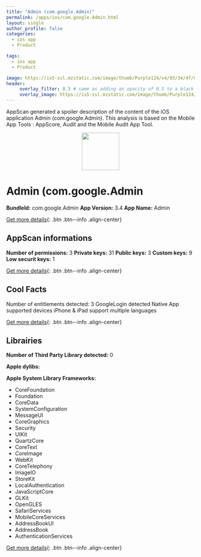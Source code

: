 ```yaml
---
title: "Admin (com.google.Admin)"
permalink: /apps/ios/com.google.Admin.html
layout: single
author_profile: false
categories: 
  - ios app 
  - Product 

tags: 
  - ios app 
  - Product 

image: https://is5-ssl.mzstatic.com/image/thumb/Purple124/v4/93/34/4f/93344f01-3b7a-2a95-33d3-ddc7bb33b826/contsched.lbhwrycd.png/512x512bb.jpg
header: 
     overlay_filter: 0.5 # same as adding an opacity of 0.5 to a black background
     overlay_image: https://is5-ssl.mzstatic.com/image/thumb/Purple124/v4/93/34/4f/93344f01-3b7a-2a95-33d3-ddc7bb33b826/contsched.lbhwrycd.png/512x512bb.jpg
---
```

AppScan generated a spoiler description of the content of the iOS application Admin (com.google.Admin). This analysis is based on the Mobile App Tools : AppScore, Audit and the Mobile Audit App Tool.

  
  
<div style="text-align: center;"><img src="https://is5-ssl.mzstatic.com/image/thumb/Purple124/v4/93/34/4f/93344f01-3b7a-2a95-33d3-ddc7bb33b826/contsched.lbhwrycd.png/512x512bb.jpg" width="100" height="100"></div>  
  
# Admin (com.google.Admin

**BundleId:** com.google.Admin
**App Version:** 3.4
**App Name:** Admin


[Get more details](/pricing.html){: .btn .btn--info .align-center}  
  
## AppScan informations 

**Number of permissions:** 3
**Private keys:** 31
**Public keys:** 3
**Custom keys:** 9
**Low securit keys:** 1
  
[Get more details](/pricing.html){: .btn .btn--info .align-center}

## Cool Facts

Number of entitlements detected: 3
GoogleLogin detected
Native App
supported devices iPhone & iPad
support multiple languages
  
[Get more details](/pricing.html){: .btn .btn--info .align-center}

## Librairies 
**Number of Third Party Library detected:** 0

**Apple dylibs:**


**Apple System Library Frameworks:**
- CoreFoundation
- Foundation
- CoreData
- SystemConfiguration
- MessageUI
- CoreGraphics
- Security
- UIKit
- QuartzCore
- CoreText
- CoreImage
- WebKit
- CoreTelephony
- ImageIO
- StoreKit
- LocalAuthentication
- JavaScriptCore
- GLKit
- OpenGLES
- SafariServices
- MobileCoreServices
- AddressBookUI
- AddressBook
- AuthenticationServices


  
[Get more details](/pricing.html){: .btn .btn--info .align-center}

